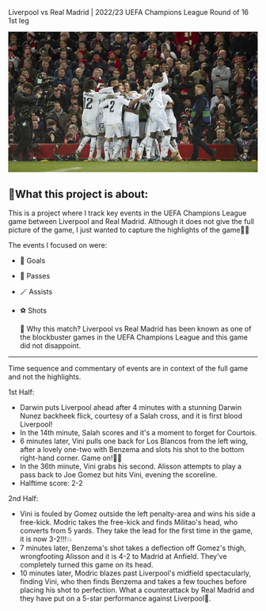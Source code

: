 Liverpool vs Real Madrid | 2022/23 UEFA Champions League Round of 16 1st leg

![image_alt](https://github.com/Siphe247/Liverpool-vs-Real-Madrid-UCL-2022-23/blob/1c5b06cc98cdba05ca2679f444335a25b0651add/Liverpool%20v%20Real%20Madrid%202-5%20UCL%202022%3A23.jpg)

## 📌What this project is about:

This is a project where I track key events in the UEFA Champions League game between Liverpool and Real Madrid. 
Although it does not give the full picture of the game, I just wanted to capture the highlights of the game🤏🏾

The events I focused on were:
- 🎯 Goals
- 🦶 Passes
- 🪄 Assists
- ⚽️ Shots

  🤔 Why this match?
  Liverpool vs Real Madrid has been known as one of the blockbuster games in the UEFA Champions League and this game did not disappoint.

---

Time sequence and commentary of events are in context of the full game and not the highlights.

1st Half:
- Darwin  puts Liverpool ahead after 4 minutes with a stunning Darwin Nunez backheek flick, courtesy of a Salah cross, and it is first blood Liverpool!
- In the 14th minute, Salah scores and it's a moment to forget for Courtois.
- 6 minutes later, Vini pulls one back for Los Blancos from the left wing, after a lovely one-two with  Benzema and slots his shot to the bottom right-hand corner. Game on!🏃‍♂️
- In the 36th minute, Vini grabs his second. Alisson attempts to play a pass back to Joe Gomez but hits Vini, evening the scoreline.
- Halftime score: 2-2

2nd Half:
- Vini is fouled by Gomez outside the left penalty-area and wins his side a free-kick. Modric takes the free-kick and finds Militao's head, who converts from 5 yards. 
They take the lead for the first time in the game, it is now 3-2!!!💥
- 7  minutes later, Benzema's shot takes a deflection off Gomez's thigh, wrongfooting Alisson and it is 4-2 to Madrid at Anfield. They've completely turned this game on its head.
- 10 minutes later, Modric blazes past Liverpool's midfield spectacularly, finding Vini, who then finds Benzema and takes a few touches before placing his shot to perfection. What a counterattack by Real Madrid and they have put on a 5-star performance against Liverpool🌟.
